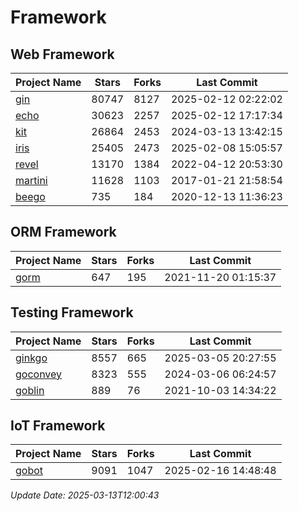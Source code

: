 # Framework

## Web Framework
| Project Name | Stars | Forks | Last Commit |
| ------------ | ----- | ----- | ----------- |
| [gin](https://github.com/gin-gonic/gin) | 80747 | 8127 | 2025-02-12 02:22:02 |
| [echo](https://github.com/labstack/echo) | 30623 | 2257 | 2025-02-12 17:17:34 |
| [kit](https://github.com/go-kit/kit) | 26864 | 2453 | 2024-03-13 13:42:15 |
| [iris](https://github.com/kataras/iris) | 25405 | 2473 | 2025-02-08 15:05:57 |
| [revel](https://github.com/revel/revel) | 13170 | 1384 | 2022-04-12 20:53:30 |
| [martini](https://github.com/go-martini/martini) | 11628 | 1103 | 2017-01-21 21:58:54 |
| [beego](https://github.com/astaxie/beego) | 735 | 184 | 2020-12-13 11:36:23 |

## ORM Framework
| Project Name | Stars | Forks | Last Commit |
| ------------ | ----- | ----- | ----------- |
| [gorm](https://github.com/jinzhu/gorm) | 647 | 195 | 2021-11-20 01:15:37 |

## Testing Framework
| Project Name | Stars | Forks | Last Commit |
| ------------ | ----- | ----- | ----------- |
| [ginkgo](https://github.com/onsi/ginkgo) | 8557 | 665 | 2025-03-05 20:27:55 |
| [goconvey](https://github.com/smartystreets/goconvey) | 8323 | 555 | 2024-03-06 06:24:57 |
| [goblin](https://github.com/franela/goblin) | 889 | 76 | 2021-10-03 14:34:22 |

## IoT Framework
| Project Name | Stars | Forks | Last Commit |
| ------------ | ----- | ----- | ----------- |
| [gobot](https://github.com/hybridgroup/gobot) | 9091 | 1047 | 2025-02-16 14:48:48 |

*Update Date: 2025-03-13T12:00:43*